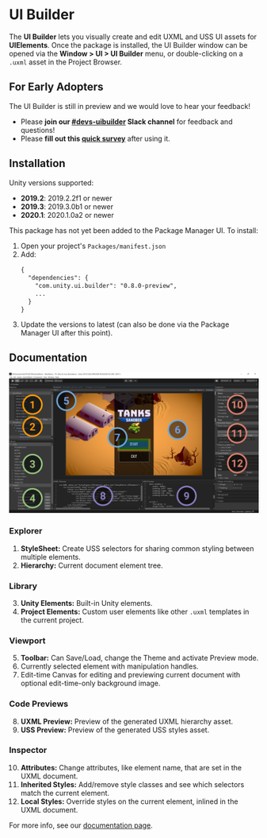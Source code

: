 # UI Builder

The **UI Builder** lets you visually create and edit UXML and USS UI assets for **UIElements**. Once the package is installed, the UI Builder window can be opened via the **Window > UI > UI Builder** menu, or double-clicking on a `.uxml` asset in the Project Browser.

## For Early Adopters

The UI Builder is still in preview and we would love to hear your feedback!

- Please **join our [#devs-uibuilder](https://unity.slack.com/archives/CJ3TX00QJ) Slack channel** for feedback and questions!
- Please **fill out this [quick survey](https://docs.google.com/forms/d/e/1FAIpQLSeuzRT8BZQbORCXJUl_CdCMpdgyu5ZJfE3yQldTNU77LfnFgw/viewform)** after using it.

## Installation

Unity versions supported:
- **2019.2**: 2019.2.2f1 or newer
- **2019.3**: 2019.3.0b1 or newer
- **2020.1**: 2020.1.0a2 or newer

This package has not yet been added to the Package Manager UI. To install:
1. Open your project's `Packages/manifest.json`
1. Add:
    ```
    {
      "dependencies": {
        "com.unity.ui.builder": "0.8.0-preview",
        ...
      }
    }
    ```
1. Update the versions to latest (can also be done via the Package Manager UI after this point).

## Documentation

![UI Builder Main Window](Documentation~/UIBuilderAnnotatedMainWindow.png)

### Explorer
1. **StyleSheet:** Create USS selectors for sharing common styling between multiple elements.
2. **Hierarchy:** Current document element tree.
### Library
3. **Unity Elements:** Built-in Unity elements.
4. **Project Elements:** Custom user elements like other `.uxml` templates in the current project.
### Viewport
5. **Toolbar:** Can Save/Load, change the Theme and activate Preview mode.
6. Currently selected element with manipulation handles.
7. Edit-time Canvas for editing and previewing current document with optional edit-time-only background image.
### Code Previews
8. **UXML Preview:** Preview of the generated UXML hierarchy asset.
9. **USS Preview:** Preview of the generated USS styles asset.
### Inspector
10. **Attributes:** Change attributes, like element name, that are set in the UXML document.
11. **Inherited Styles:** Add/remove style classes and see which selectors match the current element.
12. **Local Styles:** Override styles on the current element, inlined in the UXML document.

For more info, see our [documentation page](Documentation~/UI.Builder.md).
